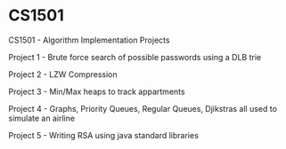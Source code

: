 # CS1501

CS1501 - Algorithm Implementation Projects

Project 1 - Brute force search of possible passwords using a DLB trie

Project 2 - LZW Compression

Project 3 - Min/Max heaps to track appartments

Project 4 - Graphs, Priority Queues, Regular Queues, Djikstras all used to simulate an airline

Project 5 - Writing RSA using java standard libraries
